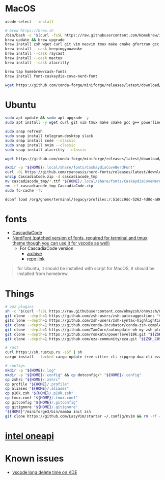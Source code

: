 # MacOS
```bash
xcode-select --install

# brew https://brew.sh
/bin/bash -c "$(curl -fsSL https://raw.githubusercontent.com/Homebrew/install/HEAD/install.sh)"
brew update && brew upgrade
brew install zsh wget curl git vim neovim tmux make cmake gfortran gcc g++
brew install --cask keepingyouawake
brew install --cask raycast
brew install --cask mactex
brew install --cask alacritty

brew tap homebrew/cask-fonts
brew install font-caskaydia-cove-nerd-font

wget https://github.com/conda-forge/miniforge/releases/latest/download/Miniforge3-MacOSX-x86_64.sh
```


# Ubuntu
```bash
sudo apt update && sudo apt upgrade -y
sudo apt install -y wget curl git vim tmux make cmake gcc g++ powerline fonts-powerline gfortran gnome-tweaks texlive-full

sudo snap refresh
sudo snap install telegram-desktop slack
sudo snap install code --classic
sudo snap install nvim --classic
sudo snap install alacritty --classic

wget https://github.com/conda-forge/miniforge/releases/latest/download/Miniforge3-Linux-x86_64.sh

mkdir -p "${HOME}/.local/share/fonts/CaskaydiaCoveNerdFont"
curl -OL https://github.com/ryanoasis/nerd-fonts/releases/latest/download/CascadiaCode.zip
unzip CascadiaCode.zip -d cascadiacode_tmp
mv cascadiacode_tmp/*.ttf "${HOME}/.local/share/fonts/CaskaydiaCoveNerdFont"
rm -rf cascadiacode_tmp CascadiaCode.zip
sudo fc-cache -fv

dconf load /org/gnome/terminal/legacy/profiles:/:b1dcc9dd-5262-4d8d-a863-c897e6d979b9/ < terminal_themes/breeze.dconf
```


# fonts
* [CascadiaCode](https://github.com/microsoft/cascadia-code)
* [NerdFont (patched version of fonts, required for terminal and tmux theme though you can use it for vscode as well)](https://github.com/ryanoasis/nerd-fonts)
  * For CascadiaCode version:
    * [archive](https://github.com/ryanoasis/nerd-fonts/releases/latest)
    * [repo link](https://github.com/ryanoasis/nerd-fonts/tree/master/patched-fonts/CascadiaCode)
> for Ubuntu, it should be installed with script
> for MacOS, it should be installed from homebrew


# Things
```bash
# omz plugins
sh -c "$(curl -fsSL https://raw.githubusercontent.com/ohmyzsh/ohmyzsh/master/tools/install.sh)"
git clone --depth=1 https://github.com/zsh-users/zsh-autosuggestions "${ZSH_CUSTOM:-$HOME/.oh-my-zsh/custom}/plugins/zsh-autosuggestions"
gitc lone --depth=1 https://github.com/zsh-users/zsh-syntax-highlighting.git "${ZSH_CUSTOM:-$HOME/.oh-my-zsh/custom}/plugins/"zsh-syntax-highlighting
git clone --depth=1 https://github.com/conda-incubator/conda-zsh-completion.git "${ZSH_CUSTOM:-$HOME/.oh-my-zsh/custom}/plugins/"conda-zsh-completion
git clone --depth=1 https://github.com/TamCore/autoupdate-oh-my-zsh-plugins "${ZSH_CUSTOM:-$HOME/.oh-my-zsh/custom}/plugins/autoupdate"
git clone --depth=1 https://github.com/romkatv/powerlevel10k.git "${ZSH_CUSTOM:-$HOME/.oh-my-zsh/custom}/themes/powerlevel10k"
git clone --depth=1 https://github.com/eza-community/eza.git "${ZSH_CUSTOM:-$HOME/.oh-my-zsh/custom}/eza"

# rust
curl https://sh.rustup.rs -sSf | sh
cargo install --locked cargo-update tree-sitter-cli ripgrep dua-cli eza zoxide zellij bat joshuto

# configs
mkdir -p "${HOME}/.log"
mkdir -p "${HOME}/.config" && cp dotconfig/* "${HOME}/.config"
cp zshrc "${HOME}/.zshrc"
cp profile "${HOME}/.profile"
cp aliases "${HOME}/.aliases"
cp p10k.zsh "${HOME}/.p10k.zsh"
cp tmux.conf "${HOME}/.tmux.conf"
cp gitconfig "${HOME}/.gitconfig"
cp gitignore "${HOME}/.gitignore"
"${HOME}"/miniforge3/bin/mamba init zsh
git clone https://github.com/LazyVim/starter ~/.config/nvim && rm -rf ~/.config/nvim/.git  # yep, it is lazyvim
```


# [intel oneapi](https://software.intel.com/content/www/us/en/develop/tools/oneapi/all-toolkits.html)


# Known issues 
* [vscode long delete time on KDE](https://jamezrin.name/fix-visual-studio-code-freezing-when-deleting)
